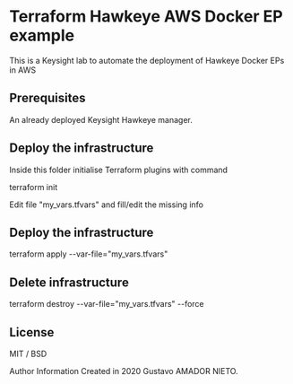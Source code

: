 # Terraform Hawkeye AWS Docker EP example

This is a Keysight lab to automate the deployment of Hawkeye Docker EPs in AWS

## Prerequisites

An already deployed Keysight Hawkeye manager.

## Deploy the infrastructure

 Inside this folder initialise Terraform plugins with command

 terraform init

 Edit file "my_vars.tfvars" and fill/edit the missing info 

 ## Deploy the infrastructure

terraform apply --var-file="my_vars.tfvars"

 ## Delete infrastructure

terraform destroy --var-file="my_vars.tfvars"  --force

## License
MIT / BSD

Author Information
Created in 2020 Gustavo AMADOR NIETO.

